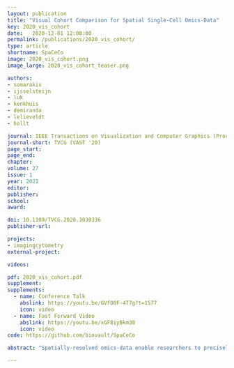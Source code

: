 ```yaml
---
layout: publication
title: "Visual Cohort Comparison for Spatial Single-Cell Omics-Data"
key: 2020_vis_cohort
date:   2020-12-01 12:00:00
permalink: /publications/2020_vis_cohort/
type: article
shortname: SpaCeCo
image: 2020_vis_cohort.png
image_large: 2020_vis_cohort_teaser.png

authors:
- somarakis
- ijsselsteijn
- luk
- kenkhuis
- demiranda
- lelieveldt
- hollt

journal: IEEE Transactions on Visualization and Computer Graphics (Proceedings of IEEE VAST 2020)
journal-short: TVCG (VAST '20)
page_start: 
page_end: 
chapter:
volume: 27
issue: 1
year: 2021
editor:
publisher:
school:
award:

doi: 10.1109/TVCG.2020.3030336
publisher-url:

projects:
- imagingcytometry
external-project:

videos:

pdf: 2020_vis_cohort.pdf
supplement:
supplements:
  - name: Conference Talk
    abslink: https://youtu.be/GVfO0F-4T7g?t=1577
    icon: video
  - name: Fast Forward Video
    abslink: https://youtu.be/xGFBiyBkm38
    icon: video
code: https://github.com/biovault/SpaCeCo

abstract: "Spatially-resolved omics-data enable researchers to precisely distinguish cell types in tissue and explore their spatial interactions, enabling deep understanding of tissue functionality. To understand what causes or deteriorates a disease and identify related biomarkers, clinical researchers regularly perform large-scale cohort studies, requiring the comparison of such data at cellular level. In such studies, with little a-priori knowledge of what to expect in the data, explorative data analysis is a necessity. Here, we present an interactive visual analysis workflow for the comparison of cohorts of spatially-resolved omics-data. Our workflow allows the comparative analysis of two cohorts based on multiple levels-of-detail, from simple abundance of contained cell types over complex co-localization patterns to individual comparison of complete tissue images. As a result, the workflow enables the identification of cohort-differentiating features, as well as outlier samples at any stage of the workflow. During the development of the workflow, we continuously consulted with domain experts. To show the effectiveness of the workflow we conducted multiple case studies with domain experts from different application areas and with different data modalities."

---
```

